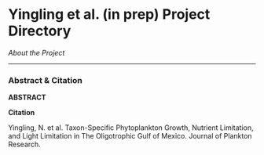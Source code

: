# Yingling et al. (in prep) Project Directory

*About the Project*

---

### Abstract & Citation

__ABSTRACT__


__Citation__

Yingling, N. et al. Taxon-Specific Phytoplankton Growth, Nutrient Limitation, and Light Limitation in The Oligotrophic Gulf of Mexico. Journal of Plankton Research.
